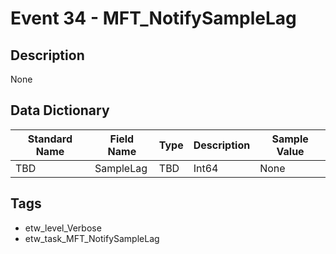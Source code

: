 # Event 34 - MFT_NotifySampleLag

## Description
None

## Data Dictionary
|Standard Name|Field Name|Type|Description|Sample Value|
|---|---|---|---|---|
|TBD|SampleLag|TBD|Int64|None|None|

## Tags
* etw_level_Verbose
* etw_task_MFT_NotifySampleLag
